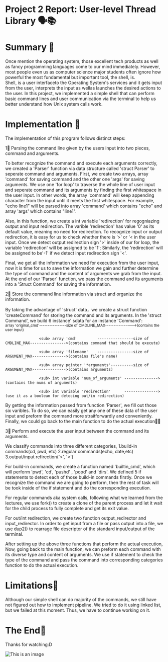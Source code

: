 # Project 2 Report: User-level Thread Library 🗣📚

# Summary 🌟

Once mention the operating system, those excellent tech products as well as fancy programming 
languages come to our mind immediately. However, most people even us as computer science major 
students often ignore how powerful the most fundamental but important tool, the shell, is.  
Shell, is a user interfaceto the Operating System's services and it gets input from the user, 
interprets the input as wellas launches the desired actions to the user. In this project, 
we implemented a simple shell that can perform basic command lines and user communication via 
the terminal to help us better understand how Unix system calls work.

# Implementation 🌟

The implementation of this program follows distinct steps:

1⃣️ Parsing the command line given by the users input into two pieces, command and arguments.

To better recognize the command and execute each arguments correctly, we created a 'Parser' function 
via data structure called 'struct Parser' to seperate command and arguments. First, we create two 
arrays, array 'command' for saving command and the other one 'args' for saving arguments. We use 
one 'for loop' to traverse the whole line of user input and seperate command and its arguments by 
finding the first whitespace in the user input. In other words, the array 'command' will keep 
appending character from the input until it meets the first whitespace. For example, "echo line1" 
will be parsed into array 'command' which contains "echo" and array 'args' which contains "line1". 

Also, in this function, we create a int variable 'redirection' for regogniazing output and input 
redirection. The varible 'redirection' has value '0' as its default value, meaning no need for 
redirection. To recognize input or output redirection, it is easy for us to check whether there 
is ‘>' or '< in the user input. Once we detect output redirection sign '>' inside of our for 
loop, the variable 'redirection' will be assigned to be '1'; Similarly, the 'redirection' will 
be assigned to be'-1' if we detect input redirection sign '<'.

Final, we get all the information we need for execution from the user input, now it is time for 
us to save the information we gain and further determine the type of command and the content of 
arguments we grab from the input. At the end of our 'Parser' function, we pass the command and 
its arguments into a 'Struct Command' for saving the information. 
   
2⃣️ Store the command line information via struct and organize the information.

By taking the advantage of 'struct' data，we create a struct function 'createCommand' for storing 
the command and its arguments. In the 'struct Command', we build 6 instance' sdata for an 
instance 'Command':   
                   <sub> array 'original_cmd'----------------size of CMDLINE_MAX---------------->(contains the user input)
   
                   <sub> array 'cmd'         ----------------size of CMDLINE_MAX---------------->(contains command that should be execute)
                      
                   <sub> array 'filename'    ----------------size of ARGUMENT_MAX--------------->(contains file's name)
                      
                   <sub> array pointer '*arguments'----------size of ARGUMENT_MAX--------------->(contains arguments)
                      
                   <sub> int variable 'num_of_arguments' --------------->(contains the nums of arguments) 
                      
                   <sub> int variable 'redirection'      --------------->(use it as a boolean for detecing out/in redirection)
                                                                                                                
                                 
By getting the information passed from function 'Parser', we fill out those six varibles. To do so, we can easily 
get any one of these data of the user input and preform the command more straitforwardly and conveniently. Finally,
we could go back to the main function to do the actual execution🤸‍♂️


3⃣️ Perform and execute the user input between the command and its arguments.
                      
We classify commands into three different categories, 1.build-in commands(cd, pwd, etc)
                                                      2.regular commands(echo, date,etc)
                                                      3.output/input refirection('>', '<')
                                                         
For build-in commands, we create a function named 'builtin_cmd', which will perform 'pwd', 'cd', 
'pushd' , 'popd' and 'dirs'. We defined 5 if statements to detect each of those build-in commands firstly. 
 Once we recognize the command we are going to perform, then the rest of task will be took inside of
 the if statement and do the corresponding execution.
   
For regular commands aka system calls, following what we learned from the lectures, 
we use fork() to create a clone of the parent process and let it wait for the child process to fully 
complete and get its exit value.
   
For out/int redirection, we create two function output_redirector and input_redirector. 
In order to get input from a file or pass output into a file, we use dup2() to rearrage file 
descriptor of the standard input/output of the terminal.

After setting up the above three functions that perform the actual execution, 
Now, going back to the main function, we can preform each command with its diverse 
type and content of arguments. We use if statement to check the type of the command and pass
the command into corresponding categories function to do the actual execution.
                                                 
                      
# Limitations🌟
Although our simple shell can do majority of the commands, we still have not figured out how to implement pipeline.
We tried to do it using linked list, but we failed at this moment. Thus, we have to continue working on it.
   
# The End🌟
Thanks for watching:D
   
![This is an image](https://www.istockphoto.com/vector/turtle-hiding-in-shell-gm1068845128-285910920)
                  

                                 
